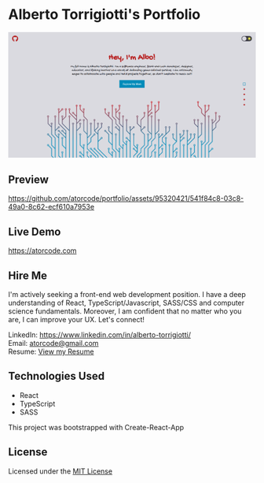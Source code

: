 # Alberto Torrigiotti's Portfolio

<img width="800" src="./src/assets/portfolio-project-image1.png" alt="Portfolio's introduction section image">

## Preview

https://github.com/atorcode/portfolio/assets/95320421/541f84c8-03c8-49a0-8c62-ecf610a7953e

## Live Demo

https://atorcode.com

## Hire Me

I'm actively seeking a front-end web development position. I have a deep understanding of React, TypeScript/Javascript, SASS/CSS and computer science fundamentals. Moreover, I am confident that no matter who you are, I can improve your UX. Let's connect!

LinkedIn: https://www.linkedin.com/in/alberto-torrigiotti/ <br>
Email: [atorcode@gmail.com](mailto:atorcode@gmail.com) <br>
Resume: [View my Resume](https://drive.google.com/file/d/1n4LM6O4bZrOhNfnFmSS04RV5RlbJlilm/view)

## Technologies Used

- React
- TypeScript
- SASS

This project was bootstrapped with Create-React-App

## License

Licensed under the [MIT License](LICENSE)
